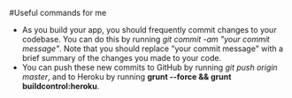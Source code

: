 #Useful commands for me
- As you build your app, you should frequently commit changes to your codebase. You can do this by running *git commit -am "your commit message"*. Note that you should replace "your commit message" with a brief summary of the changes you made to your code.
- You can push these new commits to GitHub by running *git push origin master*, and to Heroku by running **grunt --force && grunt buildcontrol:heroku**.